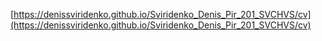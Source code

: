 [https://denissviridenko.github.io/Sviridenko_Denis_Pir_201_SVCHVS/cv](https://denissviridenko.github.io/Sviridenko_Denis_Pir_201_SVCHVS/cv)
